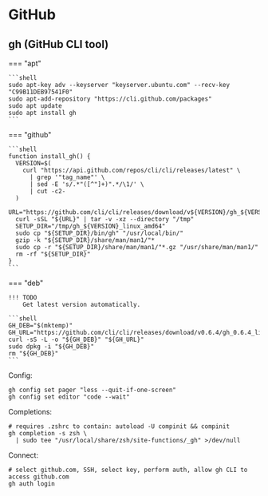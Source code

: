 # GitHub

## gh (GitHub CLI tool)

=== "apt"

    ```shell
    sudo apt-key adv --keyserver "keyserver.ubuntu.com" --recv-key "C99B11DEB97541F0"
    sudo apt-add-repository "https://cli.github.com/packages"
    sudo apt update
    sudo apt install gh
    ```

=== "github"

    ```shell
    function install_gh() {
      VERSION=$(
        curl "https://api.github.com/repos/cli/cli/releases/latest" \
          | grep '"tag_name"' \
          | sed -E 's/.*"([^"]+)".*/\1/' \
          | cut -c2-
      )
      URL="https://github.com/cli/cli/releases/download/v${VERSION}/gh_${VERSION}_linux_amd64.tar.gz"
      curl -sSL "${URL}" | tar -v -xz --directory "/tmp"
      SETUP_DIR="/tmp/gh_${VERSION}_linux_amd64"
      sudo cp "${SETUP_DIR}/bin/gh" "/usr/local/bin/"
      gzip -k "${SETUP_DIR}/share/man/man1/"*
      sudo cp -r "${SETUP_DIR}/share/man/man1/"*.gz "/usr/share/man/man1/"
      rm -rf "${SETUP_DIR}"
    }
    ```

=== "deb"

    !!! TODO
        Get latest version automatically.
    
    ```shell
    GH_DEB="$(mktemp)"
    GH_URL="https://github.com/cli/cli/releases/download/v0.6.4/gh_0.6.4_linux_amd64.deb"
    curl -sS -L -o "${GH_DEB}" "${GH_URL}"
    sudo dpkg -i "${GH_DEB}"
    rm "${GH_DEB}"
    ```

Config:

```shell
gh config set pager "less --quit-if-one-screen"
gh config set editor "code --wait"
```

Completions:

```shell
# requires .zshrc to contain: autoload -U compinit && compinit
gh completion -s zsh \
  | sudo tee "/usr/local/share/zsh/site-functions/_gh" >/dev/null
```

Connect:

```shell
# select github.com, SSH, select key, perform auth, allow gh CLI to access github.com
gh auth login
```
